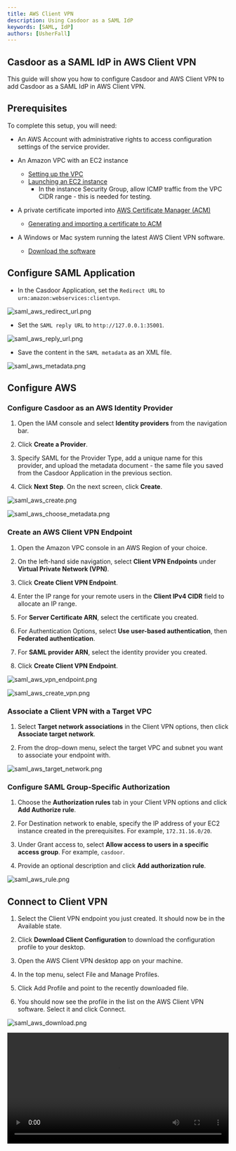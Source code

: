 ```yaml
---
title: AWS Client VPN
description: Using Casdoor as a SAML IdP
keywords: [SAML, IdP]
authors: [UsherFall]
---
```


## Casdoor as a SAML IdP in AWS Client VPN

This guide will show you how to configure Casdoor and AWS Client VPN to add Casdoor as a SAML IdP in AWS Client VPN.

## Prerequisites

To complete this setup, you will need:

- An AWS Account with administrative rights to access configuration settings of the service provider.

- An Amazon VPC with an EC2 instance
  - [Setting up the VPC](https://docs.aws.amazon.com/zh_cn/vpc/latest/userguide/vpc-getting-started.html)
  - [Launching an EC2 instance](https://docs.aws.amazon.com/zh_cn/AWSEC2/latest/UserGuide/EC2_GetStarted.html)
    - In the instance Security Group, allow ICMP traffic from the VPC CIDR range - this is needed for testing.

- A private certificate imported into [AWS Certificate Manager (ACM)](https://aws.amazon.com/cn/certificate-manager/)
  - [Generating and importing a certificate to ACM](https://docs.aws.amazon.com/zh_cn/vpn/latest/clientvpn-admin/what-is.html)

- A Windows or Mac system running the latest AWS Client VPN software.
  - [Download the software](https://aws.amazon.com/cn/vpn/client-vpn-download/)

## Configure SAML Application

- In the Casdoor Application, set the `Redirect URL` to `urn:amazon:webservices:clientvpn`.

![saml_aws_redirect_url.png](/img/how-to-connect/saml/saml_aws_redirect_url.png)

- Set the `SAML reply URL` to `http://127.0.0.1:35001`.

![saml_aws_reply_url.png](/img/how-to-connect/saml/saml_aws_reply_url.png)

- Save the content in the `SAML metadata` as an XML file.

![saml_aws_metadata.png](/img/how-to-connect/saml/saml_aws_metadata.png)

## Configure AWS

### Configure Casdoor as an AWS Identity Provider

1. Open the IAM console and select **Identity providers** from the navigation bar.

2. Click **Create a Provider**.

3. Specify SAML for the Provider Type, add a unique name for this provider, and upload the metadata document - the same file you saved from the Casdoor Application in the previous section.

4. Click **Next Step**. On the next screen, click **Create**.

![saml_aws_create.png](/img/how-to-connect/saml/saml_aws_create.png)

![saml_aws_choose_metadata.png](/img/how-to-connect/saml/saml_aws_choose_metadata.png)

### Create an AWS Client VPN Endpoint

1. Open the Amazon VPC console in an AWS Region of your choice.

2. On the left-hand side navigation, select **Client VPN Endpoints** under **Virtual Private Network (VPN)**.

3. Click **Create Client VPN Endpoint**.

4. Enter the IP range for your remote users in the **Client IPv4 CIDR** field to allocate an IP range.

5. For **Server Certificate ARN**, select the certificate you created.

6. For Authentication Options, select **Use user-based authentication**, then **Federated authentication**.

7. For **SAML provider ARN**, select the identity provider you created.

8. Click **Create Client VPN Endpoint**.

![saml_aws_vpn_endpoint.png](/img/how-to-connect/saml/saml_aws_vpn_endpoint.png)

![saml_aws_create_vpn.png](/img/how-to-connect/saml/saml_aws_create_vpn.png)

### Associate a Client VPN with a Target VPC

1. Select **Target network associations** in the Client VPN options, then click **Associate target network**.

2. From the drop-down menu, select the target VPC and subnet you want to associate your endpoint with.

![saml_aws_target_network.png](/img/how-to-connect/saml/saml_aws_target_network.png)

### Configure SAML Group-Specific Authorization

1. Choose the **Authorization rules** tab in your Client VPN options and click **Add Authorize rule**.

2. For Destination network to enable, specify the IP address of your EC2 instance created in the prerequisites. For example, `172.31.16.0/20`.

3. Under Grant access to, select **Allow access to users in a specific access group**. For example, `casdoor`.

4. Provide an optional description and click **Add authorization rule**.

![saml_aws_rule.png](/img/how-to-connect/saml/saml_aws_rule.png)

## Connect to Client VPN

1. Select the Client VPN endpoint you just created. It should now be in the Available state.

2. Click **Download Client Configuration** to download the configuration profile to your desktop.

3. Open the AWS Client VPN desktop app on your machine.

4. In the top menu, select File and Manage Profiles.

5. Click Add Profile and point to the recently downloaded file.

6. You should now see the profile in the list on the AWS Client VPN software. Select it and click Connect.

![saml_aws_download.png](/img/how-to-connect/saml/saml_aws_download.png)

<video src="/video/saml_aws.mp4" controls="controls" width="100%"></video>

